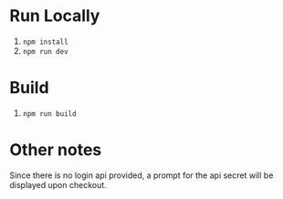 # Run Locally

1. `npm install`
2. `npm run dev`

# Build

1. `npm run build`

# Other notes

Since there is no login api provided, a prompt for the api secret will be displayed upon checkout.
